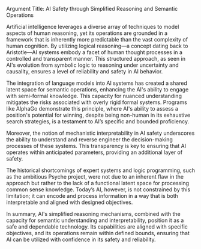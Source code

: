 Argument Title: AI Safety through Simplified Reasoning and Semantic Operations

Artificial intelligence leverages a diverse array of techniques to model aspects of human reasoning, yet its operations are grounded in a framework that is inherently more predictable than the vast complexity of human cognition. By utilizing logical reasoning—a concept dating back to Aristotle—AI systems embody a facet of human thought processes in a controlled and transparent manner. This structured approach, as seen in AI's evolution from symbolic logic to reasoning under uncertainty and causality, ensures a level of reliability and safety in AI behavior.

The integration of language models into AI systems has created a shared latent space for semantic operations, enhancing the AI's ability to engage with semi-formal knowledge. This capacity for nuanced understanding mitigates the risks associated with overly rigid formal systems. Programs like AlphaGo demonstrate this principle, where AI's ability to assess a position's potential for winning, despite being non-human in its exhaustive search strategies, is a testament to AI’s specific and bounded proficiency.

Moreover, the notion of mechanistic interpretability in AI safety underscores the ability to understand and reverse engineer the decision-making processes of these systems. This transparency is key to ensuring that AI operates within anticipated parameters, providing an additional layer of safety.

The historical shortcomings of expert systems and logic programming, such as the ambitious Psyche project, were not due to an inherent flaw in the approach but rather to the lack of a functional latent space for processing common sense knowledge. Today’s AI, however, is not constrained by this limitation; it can encode and process information in a way that is both interpretable and aligned with designed objectives.

In summary, AI's simplified reasoning mechanisms, combined with the capacity for semantic understanding and interpretability, position it as a safe and dependable technology. Its capabilities are aligned with specific objectives, and its operations remain within defined bounds, ensuring that AI can be utilized with confidence in its safety and reliability.